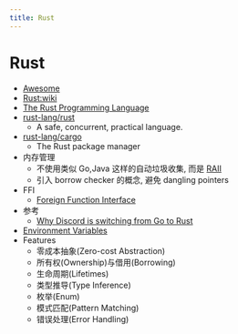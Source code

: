 ```yaml
---
title: Rust
---
```


# Rust

- [Awesome](./rust-awesome.md)
- [Rust:wiki](<https://en.wikipedia.org/wiki/Rust_(programming_language)>)
- [The Rust Programming Language](https://doc.rust-lang.org/book/)
- [rust-lang/rust](https://github.com/rust-lang/rust)
  - A safe, concurrent, practical language.
- [rust-lang/cargo](https://github.com/rust-lang/cargo)
  - The Rust package manager
- 内存管理
  - 不使用类似 Go,Java 这样的自动垃圾收集, 而是 [RAII](https://en.wikipedia.org/wiki/Resource_acquisition_is_initialization)
  - 引入 borrow checker 的概念, 避免 dangling pointers
- FFI
  - [Foreign Function Interface](https://doc.rust-lang.org/book/first-edition/ffi.html)
- 参考
  - [Why Discord is switching from Go to Rust](https://blog.discord.com/a190bbca2b1f)
- [Environment Variables](https://doc.rust-lang.org/cargo/reference/environment-variables.html)
- Features
  - 零成本抽象(Zero-cost Abstraction)
  - 所有权(Ownership)与借用(Borrowing)
  - 生命周期(Lifetimes)
  - 类型推导(Type Inference)
  - 枚举(Enum)
  - 模式匹配(Pattern Matching)
  - 错误处理(Error Handling)
